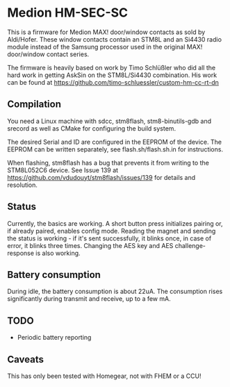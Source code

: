 # Medion HM-SEC-SC

This is a firmware for Medion MAX! door/window contacts as sold by Aldi/Hofer.
These window contacts contain an STM8L and an Si4430 radio module instead of 
the Samsung processor used in the original MAX! door/window contact series.

The firmware is heavily based on work by Timo Schlüßler who did all the hard
work in getting AskSin on the STM8L/Si4430 combination. His work can be found
at https://github.com/timo-schluessler/custom-hm-cc-rt-dn

## Compilation

You need a Linux machine with sdcc, stm8flash, stm8-binutils-gdb and srecord as
well as CMake for configuring the build system.

The desired Serial and ID are configured in the EEPROM of the device. The EEPROM
can be written separately, see flash.sh/flash.sh.in for instructions.

When flashing, stm8flash has a bug that prevents it from writing to the STM8L052C6
device. See Issue 139 at https://github.com/vdudouyt/stm8flash/issues/139 for
details and resolution.

## Status

Currently, the basics are working. A short button press initializes pairing
or, if already paired, enables config mode. Reading the magnet and sending
the status is working - if it's sent successfully, it blinks once, in case
of error, it blinks three times. 
Changing the AES key and AES challenge-response is also working.

## Battery consumption

During idle, the battery consumption is about 22uA. The consumption rises significantly
during transmit and receive, up to a few mA.

## TODO

  - Periodic battery reporting

## Caveats

This has only been tested with Homegear, not with FHEM or a CCU!
